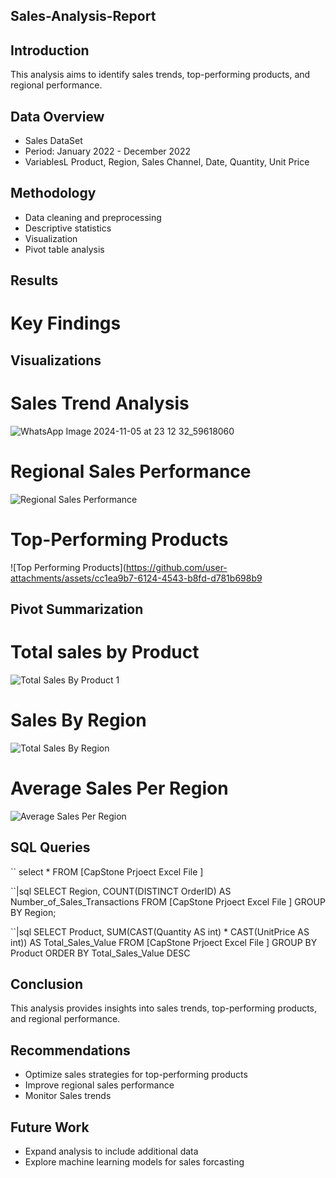 ## Sales-Analysis-Report

## Introduction
This analysis aims to identify sales trends, top-performing products, and regional performance.

## Data Overview
- Sales DataSet
- Period: January 2022 - December 2022
- VariablesL Product, Region, Sales Channel, Date, Quantity, Unit Price

## Methodology
- Data cleaning and preprocessing
- Descriptive statistics
- Visualization
- Pivot table analysis

## Results
# Key Findings


## Visualizations
# Sales Trend Analysis

![WhatsApp Image 2024-11-05 at 23 12 32_59618060](https://github.com/user-attachments/assets/81e32b09-ba10-41ac-afd2-53d06d51a18f)

# Regional Sales Performance
![Regional Sales Performance](https://github.com/user-attachments/assets/781b4c14-a1f3-44e8-9dcd-34f73e81ace5)

# Top-Performing Products
![Top Performing Products](https://github.com/user-attachments/assets/cc1ea9b7-6124-4543-b8fd-d781b698b9

## Pivot Summarization
# Total sales by Product
![Total Sales By Product 1](https://github.com/user-attachments/assets/dcafa3bc-019c-4130-aa6e-c1497d32b41c)

# Sales By Region
![Total Sales By Region ](https://github.com/user-attachments/assets/ae813479-acd6-42ce-9599-1f5884902da2)

# Average Sales Per Region
![Average Sales Per Region](https://github.com/user-attachments/assets/30fbd9de-14d9-4c83-9385-a37ceab19488)

## SQL Queries

``
select * FROM [CapStone Prjoect Excel File ]

``|sql
SELECT 
    Region, 
    COUNT(DISTINCT OrderID) AS Number_of_Sales_Transactions
FROM 
    [CapStone Prjoect Excel File ]
GROUP BY 
    Region;

``|sql
SELECT 
    Product, 
    SUM(CAST(Quantity AS int) * CAST(UnitPrice AS int)) AS Total_Sales_Value
FROM 
    [CapStone Prjoect Excel File ]
GROUP BY 
    Product
ORDER BY 
    Total_Sales_Value DESC
## Conclusion 
This analysis provides insights into sales trends, top-performing products, and regional performance.

## Recommendations
- Optimize sales strategies for top-performing products
- Improve regional sales performance
- Monitor Sales trends

## Future Work
- Expand analysis to include additional data
- Explore machine learning models for sales forcasting


